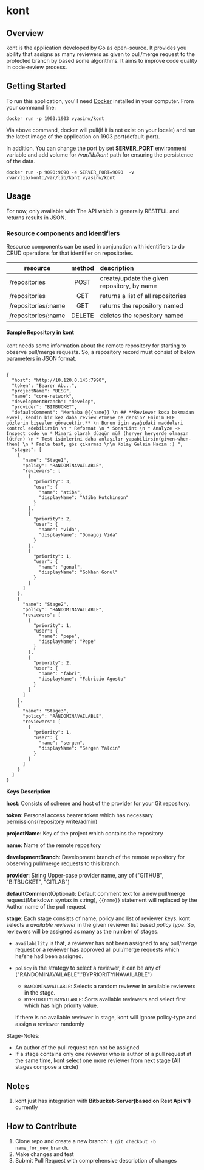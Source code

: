 
# kont


## Overview

kont is the application developed by Go as open-source. It provides you ability that assigns as many reviewers as given
to pull/merge request to the protected branch by based some algorithms. It aims to improve code quality in code-review process.

## Getting Started

To run this application, you'll need [Docker](https://docs.docker.com/get-docker/) installed in your computer. From your command line:

```
docker run -p 1903:1903 vyasinw/kont
```
Via above command, docker will pull(if it is not exist on your locale) and run the latest image of the application on 1903 port(default-port). 

In addition, 
You can change the port by set **SERVER_PORT** environment variable and add volume for */var/lib/kont* path for ensuring the persistence of the data.


```
docker run -p 9090:9090 -e SERVER_PORT=9090  -v /var/lib/kont:/var/lib/kont vyasinw/kont
```
## Usage
For now, only available with The API which is generally RESTFUL and returns results in JSON.

### Resource components and identifiers
Resource components can be used in conjunction with identifiers to do CRUD operations for that identifier on repositories.

| resource          | method        | description  |
| -------------     |:-------------:|:-------------|
| /repositories       | POST          | create/update the given repository, by name |
| /repositories       | GET           | returns a list of all repositories |
| /repositories/:name | GET           | returns the repository named |
| /repositories/:name | DELETE        | deletes the repository named |

#### Sample Repository in kont
kont needs some information about the remote repository for starting to observe pull/merge requests. So, a repository record
must consist of below parameters in JSON format.

```json5

{
  "host": "http://10.120.0.145:7990",
  "token": "Bearer Ab...",
  "projectName": "BESG",
  "name": "core-network",
  "developmentBranch": "develop",
  "provider": "BITBUCKET",
  "defaultComment": "Merhaba @{{name}} \n ## **Reviewer koda bakmadan evvel, kendin bir kez daha review etmeye ne dersin? Eminim ELF gözlerin bişeyler görecektir.** \n Bunun için aşağıdaki maddeleri kontrol edebilirsin \n * Reformat \n * SonarLint \n * Analyze -> Inspect code \n * Mimari olarak düzgün mü? (heryer heryerde olmasın lütfen) \n * Test isimlerini daha anlaşılır yapabilirsin(given-when-then) \n * Fazla test, göz çıkarmaz \n\n Kolay Gelsin Hacım :) ",
  "stages": [
    {
      "name": "Stage1",
      "policy": "RANDOMINAVAILABLE",
      "reviewers": [
        {
          "priority": 3,
          "user": {
            "name": "atiba",
            "displayName": "Atiba Hutchinson"
          }
        },
        {
          "priority": 2,
          "user": {
            "name": "vida",
            "displayName": "Domagoj Vida"
          }
        },
        {
          "priority": 1,
          "user": {
            "name": "gonul",
            "displayName": "Gokhan Gonul"
          }
        }
      ]
    },
    {
      "name": "Stage2",
      "policy": "RANDOMINAVAILABLE",
      "reviewers": [
        {
          "priority": 1,
          "user": {
            "name": "pepe",
            "displayName": "Pepe"
          }
        },
        {
          "priority": 2,
          "user": {
            "name": "fabri",
            "displayName": "Fabricio Agosto"
          }
        }
      ]
    },
    {
      "name": "Stage3",
      "policy": "RANDOMINAVAILABLE",
      "reviewers": [
        {
          "priority": 1,
          "user": {
            "name": "sergen",
            "displayName": "Sergen Yalcin"
          }
        }
      ]
    }
  ]
}

```
**Keys Description**

**host**: Consists of scheme and host of the provider for your Git repository.

**token**: Personal access bearer token which has necessary permissions(repository write/admin)

**projectName**: Key of the project which contains the repository

**name**: Name of the remote repository

**developmentBranch**: Development branch of the remote repository for observing pull/merge requests to this branch.

**provider**: String Upper-case provider name, any of ("GITHUB", "BITBUCKET", "GITLAB")

**defaultComment**(Optional): Default comment text for a new pull/merge request(Markdown syntax in string), 
```{{name}}``` statement will replaced by the Author name of the pull request 

**stage**: Each stage consists of name, policy and list of reviewer keys. 
kont selects a *available reviewer* in the given reviewer list based *policy type*. 
So, reviewers will be assigned as many as the number of stages.

* ```availability``` is that, a reviewer has not been assigned to any pull/merge request or 
a reviewer has approved all pull/merge requests which he/she had been assigned.

* ```policy``` is the strategy to select a reviewer, it can be any of ("RANDOMINAVAILABLE","BYPRIORITYINAVAILABLE")
    * ```RANDOMINAVAILABLE```: Selects a random reviewer in available reviewers in the stage.
    * ```BYPRIORITYINAVAILABLE```: Sorts available reviewers and select first which has high priority value.

    if there is no available reviewer in stage, kont will ignore policy-type and assign a reviewer randomly

Stage-Notes:
* An author of the pull request can not be assigned
* If a stage contains only one reviewer who is author of a pull request at the same time, kont select one more reviewer from next stage
(All stages compose a circle)

## Notes
1. kont just has integration with **Bitbucket-Server(based on Rest Api v1)** currently

## How to Contribute
1. Clone repo and create a new branch: ```$ git checkout -b name_for_new_branch```.
2. Make changes and test
3. Submit Pull Request with comprehensive description of changes